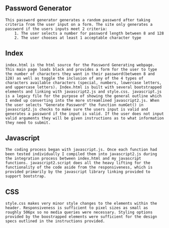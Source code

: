 ## Password Generator
    This password generator generates a random password after taking criteria from the user input on a form. The site only generates a password if the users inputs meet 2 criteria: 
        1. The user selects a number for password length between 8 and 128
        2. The user chooses at least 1 acceptable character type


## Index
    index.html is the html source for the Password Generating webpage. This main page loads black and provides a form for the user to type the number of characters they want in their password(between 8 and 128) as well as toggle the inclusion of any of the 4 types of characters available characters (special, numbers, lowercase letters, and uppercase letters). Index.html is built with several bootstrapped elements and linking with javascript2.js and style.css. javascript.js is a legacy file for the purpose of showing the general outline which I ended up converting into the more streamlined javascript2.js. When the user selects "Generate Password" the function numGet() in javascript2.js checks to make sure the users input is valid and generates a password if the input is valid. If the user does not input valid arguments they will be given instructions as to what information they need to submit.

## Javascript
    The coding process began with javascript.js. Once each function had been tested individually I compiled them into javascript2.js during the integration process between index.html and my javascript functions. javascript2.script does all the heavy lifting for the functionality of the code aside from the responsiveness, which is provided primarily by the javascript library linking provided to support bootstrap.

## CSS
    style.css makes very minor style changes to the elements within the header. Responsiveness is sufficient to pixel sizes as small as roughly 506px so no media queries were necessary. Styling options provided by the boostrapped elements were sufficient for the design specs outlined in the instructions provided.